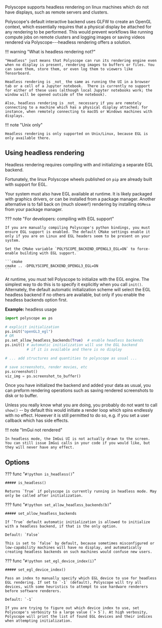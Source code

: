 Polyscope supports headless rendering on linux machines which do not have displays, such as remote servers and clusters.

Polyscope's default interactive backend uses GLFW to create an OpenGL context, which essentially requires that a physical display be attached for any rendering to be performed. This would prevent workflows like running compute jobs on remote clusters and logging images or saving videos rendered via Polyscope---headless rendering offers a solution.

!!! warning "What is headless rendering not?"

    "Headless" just means that Polyscope can run its rendering engine even when no display is present, rendering images to buffers or files. You can save them, store them, or even log them to viewers like Tensorboard.

    Headless rendering is _not_ the same as running the UI in a browser tab or a cell of a Jupyter notebook.  There is currently no support for either of these uses (although local Jupyter notebooks work; the window will be opened outside of the notebook).

    Also, headless rendering is _not_ necessary if you are remotely connecting to a machine which has a physical display attached; for instance, when remotely connecting to macOS or Windows machines with displays.

!!! note "Unix only"

    Headless rendering is only supported on Unix/Linux, because EGL is only available there.

    

## Using headless rendering
    
Headless rendering requires compiling with and initializing a separate EGL backend.  

Fortunately, the linux Polyscope wheels published on `pip` are already built with support for EGL.

Your system must also have EGL available at runtime. It is likely packaged with graphics drivers, or can be installed from a package manager. Another alternative is to fall back on (much slower!) rendering by installing `OSMesa` from your package manager.

??? note "For developers: compiling with EGL support"

    If you are manually compiling Polyscope's python bindings, you must ensure EGL support is enabled. The default CMake settings enable it only if you are on Linux and EGL headers seem to be present on your system.
    
    Set the CMake variable `POLYSCOPE_BACKEND_OPENGL3_EGL=ON` to force-enable building with EGL support. 

    ```cmake
    cmake .. -DPOLYSCOPE_BACKEND_OPENGL3_EGL=ON
    ```


At runtime, you must tell Polyscope to initialize with the EGL engine. The simplest way to do this is to specify it explicitly when you call `init()`. Alternately, the default automatic initialization scheme will select the EGL headless backend if no others are available, but only if you enable the headless backends option first.

**Example:** headless usage
```python
import polyscope as ps

# explicit initialization
ps.init("openGL3_egl")
# OR
ps.set_allow_headless_backends(True)  # enable headless backends
ps.init() # automatic initialization will use the EGL backend
          # if it is available and there is no display

# ... add structures and quantities to polyscope as usual ...

# save screenshots, render movies, etc
ps.screenshot() 
viz_img = ps.screenshot_to_buffer() 
```

Once you have initialized the backend and added your data as usual, you can preform rendering operations such as saving rendered screenshots to disk or to buffer.

Unless you really know what you are doing, you probably do not want to call `show()` -- by default this would initiate a render loop which spins endlessly with no effect. However it is still permitted to do so, e.g. if you set a user callback which has side effects.

!!! note "ImGui not rendered"

    In headless mode, the ImGui UI is not actually drawn to the screen. You can still issue ImGui calls in your code if you would like, but they will never have any effect.

## Options

??? func "`#!python is_headless()`"
    
    ##### is_headless()

    Returns `True` if polyscope is currently running in headless mode. May only be called after initialization.


??? func "`#!python set_allow_headless_backends(b)`"
    
    ##### set_allow_headless_backends

    If `True` default automatic initialization is allowed to initialize with a headless backend, if that is the only option.

    Default: `False`

    This is set to `false` by default, because sometimes misconfigured or low-capability machines will have no display, and automatically creating headless backends on such machines would confuse new users.


??? func "`#!python set_egl_device_index(i)`"
    
    ##### set_egl_device_index()

    Pass an index to manually specify which EGL device to use for headless EGL rendering. If set to `-1` (default), Polyscope will try all devices, with some heuristics to attempt to use hardware renderers before software renderers.

    Default: `-1`

    If you are trying to figure out which device index to use, set Polyscope's verbosity to a large value (`> 5`). At high verbosity, Polyscope will print the list of found EGL devices and their indices when attempting initialization.


